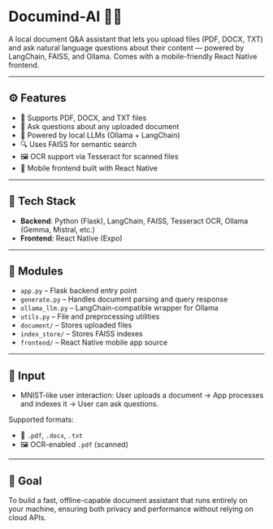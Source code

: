 # Documind-AI 📄🧠

A local document Q\&A assistant that lets you upload files (PDF, DOCX, TXT) and ask natural language questions about their content — powered by LangChain, FAISS, and Ollama. Comes with a mobile-friendly React Native frontend.

---

## ⚙️ Features

* 📄 Supports PDF, DOCX, and TXT files
* 💬 Ask questions about any uploaded document
* 🧠 Powered by local LLMs (Ollama + LangChain)
* 🔍 Uses FAISS for semantic search
* 🖼️ OCR support via Tesseract for scanned files
* 📱 Mobile frontend built with React Native

---

## 🧠 Tech Stack

* **Backend**: Python (Flask), LangChain, FAISS, Tesseract OCR, Ollama (Gemma, Mistral, etc.)
* **Frontend**: React Native (Expo)

---

## 📁 Modules

* `app.py` – Flask backend entry point
* `generate.py` – Handles document parsing and query response
* `ollama_llm.py` – LangChain-compatible wrapper for Ollama
* `utils.py` – File and preprocessing utilities
* `document/` – Stores uploaded files
* `index_store/` – Stores FAISS indexes
* `frontend/` – React Native mobile app source

---

## 🧪 Input

* MNIST-like user interaction: User uploads a document → App processes and indexes it → User can ask questions.

Supported formats:

* 📄 `.pdf`, `.docx`, `.txt`
* 🖼️ OCR-enabled `.pdf` (scanned)

---

## 🚀 Goal

To build a fast, offline-capable document assistant that runs entirely on your machine, ensuring both privacy and performance without relying on cloud APIs.





